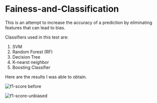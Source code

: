 # Fainess-and-Classification
This is an attempt to increase the accuracy of a prediction by eliminating features that can lead to bias.

Classifiers used in this test are:
1. SVM
2. Random Forest (RF)
3. Decision Tree
4. K-nearst neighbor
5. Boosting Classifier

Here are the results I was able to obtain.


![f1-score before](https://user-images.githubusercontent.com/72876485/229900633-c2f02a3c-9cf5-4f0d-a47c-fc68c4e5bd49.png)

![f1-score-unbiased](https://user-images.githubusercontent.com/72876485/229900675-79ad590b-4c71-4f0b-b563-1f85bed295ab.png)
